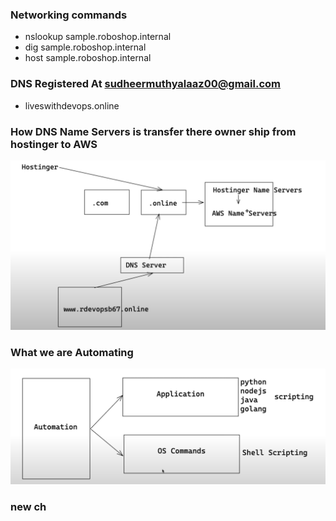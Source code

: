 ### Networking commands
- nslookup sample.roboshop.internal
- dig sample.roboshop.internal
- host sample.roboshop.internal 
### DNS Registered At sudheermuthyalaaz00@gmail.com
- liveswithdevops.online

### How DNS Name Servers is transfer there owner ship from hostinger to AWS
<p align="center">
  <img src="https://github.com/sudheermuthyala/RK/blob/main/i/2023-02-15-21-31-53.png" />
    </p>

### What we are Automating 

<p align="center">
  <img src="https://github.com/sudheermuthyala/RK/blob/main/i/2023-02-15-22-00-38.png" />
    </p>

### new ch